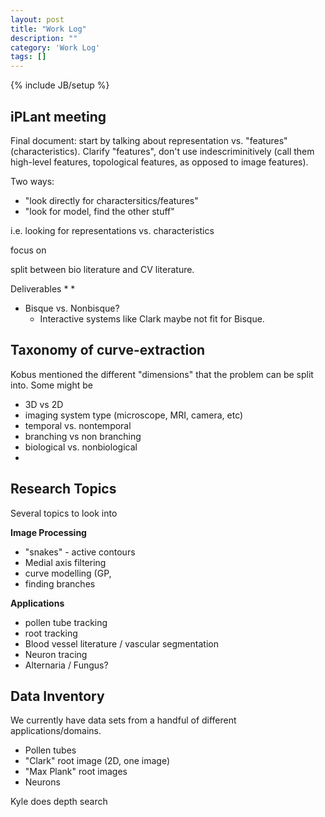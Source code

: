 ```yaml
---
layout: post
title: "Work Log"
description: ""
category: 'Work Log'
tags: []
---
```

{% include JB/setup %}


iPLant meeting
-------------------

Final document: start by talking about representation vs. "features" (characteristics).  Clarify "features", don't use indescriminitively (call them high-level features, topological features, as opposed to image features).

Two ways:
* "look directly for charactersitics/features"
* "look for model, find the other stuff"

i.e. looking for representations vs. characteristics

focus on 

split between bio literature and CV literature.


Deliverables
    * 
    * 

* Bisque vs. Nonbisque?
    * Interactive systems like Clark maybe not fit for Bisque.

Taxonomy of curve-extraction
-----------------------------
Kobus mentioned the different "dimensions"  that the problem can be split into.  Some might be

* 3D vs 2D
* imaging system type (microscope, MRI, camera, etc)
* temporal vs. nontemporal
* branching vs non branching
* biological vs. nonbiological
*  


Research Topics
-----------
Several topics to look into

**Image Processing**

* "snakes" - active contours
* Medial axis filtering
* curve modelling (GP, 
* finding branches

**Applications**

* pollen tube tracking
* root tracking
* Blood vessel literature / vascular segmentation
* Neuron tracing
* Alternaria / Fungus? 


Data Inventory 
---------------
We currently have data sets from a handful of different applications/domains.

* Pollen tubes
* "Clark" root image (2D, one image)
* "Max Plank" root images 
* Neurons


Kyle does depth search
